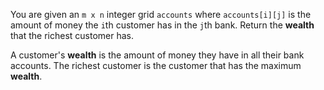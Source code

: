 You are given an `m x n` integer grid `accounts` where `accounts[i][j]` is the amount of money the `i`th customer has in the `j`th bank. Return the **wealth** that the richest customer has.

A customer's **wealth** is the amount of money they have in all their bank accounts. The richest customer is the customer that has the maximum **wealth**.